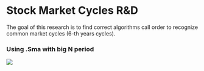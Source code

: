 
# Stock Market Cycles R&D

The goal of this research is to find correct algorithms call order to recognize common market cycles (6-th years cycles).

### Using .Sma with big N period

![](https://github.com/github/sidorovis/stsc/wiki/r-and-d-Stock-Market-Cycles)


